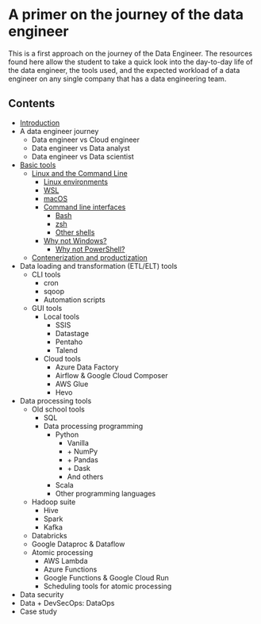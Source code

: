 # A primer on the journey of the data engineer
This is a first approach on the journey of the Data Engineer. The resources found here allow the student to take a quick look into the day-to-day life of the data engineer, the tools used, and the expected workload of a data engineer on any single company that has a data engineering team.

## Contents
* [Introduction](intro/intro_to_de.md)
* A data engineer journey
    * Data engineer vs Cloud engineer
    * Data engineer vs Data analyst
    * Data engineer vs Data scientist
* [Basic tools](basic_tools/)
    * [Linux and the Command Line](basic_tools/linux.md)
        * [Linux environments](basic_tools/linux.md#linux-environments)
        * [WSL](basic_tools/linux.md#wsl)
        * [macOS](basic_tools/linux.md#macos)
        * [Command line interfaces](basic_tools/linux.md#command-line-interfaces)
            * [Bash](basic_tools/linux.md#bash)
            * [zsh](basic_tools/linux.md#zsh)
            * [Other shells](basic_tools/linux.md#other-shells)
        * [Why not Windows?](basic_tools/why_not_win.md)
            * [Why not PowerShell?](basic_tools/why_not_win.md#why-not-powershell)
    * [Contenerization and productization](basic_tools/docker.md)
* Data loading and transformation (ETL/ELT) tools
    * CLI tools
        * cron
        * sqoop
        * Automation scripts
    * GUI tools
        * Local tools
            * SSIS
            * Datastage
            * Pentaho
            * Talend
        * Cloud tools
            * Azure Data Factory
            * Airflow & Google Cloud Composer
            * AWS Glue
            * Hevo
* Data processing tools
    * Old school tools
        * SQL
        * Data processing programming
            * Python
                * Vanilla
                * \+ NumPy
                * \+ Pandas
                * \+ Dask
                * And others
            * Scala
            * Other programming languages
    * Hadoop suite
        * Hive
        * Spark
        * Kafka
    * Databricks
    * Google Dataproc & Dataflow
    * Atomic processing
        * AWS Lambda
        * Azure Functions
        * Google Functions & Google Cloud Run
        * Scheduling tools for atomic processing
* Data security
* Data + DevSecOps: DataOps
* Case study